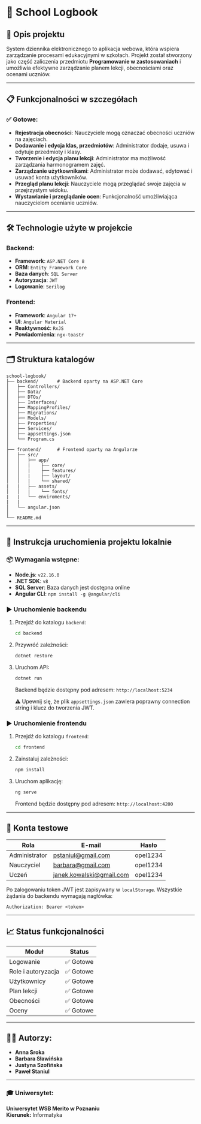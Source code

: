 # 📝 School Logbook
## 🌟 Opis projektu

System dziennika elektronicznego to aplikacja webowa, która wspiera zarządzanie procesami edukacyjnymi w szkołach. Projekt został stworzony jako część zaliczenia przedmiotu **Programowanie w zastosowaniach** i umożliwia efektywne zarządzanie planem lekcji, obecnościami oraz ocenami uczniów.

---

## 📋 Funkcjonalności w szczegółach

### ✅ Gotowe:
- **Rejestracja obecności**: Nauczyciele mogą oznaczać obecności uczniów na zajęciach.
- **Dodawanie i edycja klas, przedmiotów**: Administrator dodaje, usuwa i edytuje przedmioty i klasy.
- **Tworzenie i edycja planu lekcji**: Administrator ma możliwość zarządzania harmonogramem zajęć.
- **Zarządzanie użytkownikami**: Administrator może dodawać, edytować i usuwać konta użytkowników.
- **Przegląd planu lekcji**: Nauczyciele mogą przeglądać swoje zajęcia w przejrzystym widoku.
- **Wystawianie i przeglądanie ocen**: Funkcjonalność umożliwiająca nauczycielom ocenianie uczniów.

---

## 🛠️ Technologie użyte w projekcie

### Backend:
- **Framework**: `ASP.NET Core 8`
- **ORM**: `Entity Framework Core`
- **Baza danych**: `SQL Server`
- **Autoryzacja**: `JWT`
- **Logowanie**: `Serilog`

### Frontend:
- **Framework**: `Angular 17+`
- **UI**: `Angular Material`
- **Reaktywność**: `RxJS`
- **Powiadomienia**: `ngx-toastr`

---

## 🗂️ Struktura katalogów

```
school-logbook/
├── backend/       # Backend oparty na ASP.NET Core
│   ├── Controllers/
│   ├── Data/
│   ├── DTOs/
│   ├── Interfaces/
│   ├── MappingProfiles/
│   ├── Migrations/
│   ├── Models/
│   ├── Properties/
│   ├── Services/
│   ├── appsettings.json
│   └── Program.cs
│
├── frontend/      # Frontend oparty na Angularze
│   ├── src/
│   │   ├── app/
│   │   |    ├── core/
│   │   |    ├── features/
│   │   |    ├── layout/
│   │   |    └── shared/
|   |   ├── assets/
│   │   |    └── fonts/
|   |   └── enviroments/
|   |
│   └── angular.json
│
└── README.md
```

---

## 🚀 Instrukcja uruchomienia projektu lokalnie

### 📦 Wymagania wstępne:
- **Node.js**: `v22.16.0`
- **.NET SDK**: `v8`
- **SQL Server**: Baza danych jest dostępna online
- **Angular CLI**: `npm install -g @angular/cli`

### ▶️ Uruchomienie backendu

1. Przejdź do katalogu `backend`:
    ```bash
    cd backend
    ```
2. Przywróć zależności:
    ```bash
    dotnet restore
    ```
3. Uruchom API:
    ```bash
    dotnet run
    ```
    Backend będzie dostępny pod adresem: `http://localhost:5234`

    ⚠️ Upewnij się, że plik `appsettings.json` zawiera poprawny connection string i klucz do tworzenia JWT.

### ▶️ Uruchomienie frontendu

1. Przejdź do katalogu `frontend`:
    ```bash
    cd frontend
    ```
2. Zainstaluj zależności:
    ```bash
    npm install
    ```
3. Uruchom aplikację:
    ```bash
    ng serve
    ```
    Frontend będzie dostępny pod adresem: `http://localhost:4200`

---

## 👥 Konta testowe

| Rola          | E-mail                    | Hasło     |
|---------------|---------------------------|-----------|
| Administrator | pstaniul@gmail.com        | opel1234  |
| Nauczyciel    | barbara@gmail.com         | opel1234  |
| Uczeń         | janek.kowalski@gmail.com  | opel1234  |

Po zalogowaniu token JWT jest zapisywany w `localStorage`. Wszystkie żądania do backendu wymagają nagłówka:

```
Authorization: Bearer <token>
```

---

## 📈 Status funkcjonalności

| Moduł              | Status                |
|--------------------|-----------------------|
| Logowanie          | ✅ Gotowe             |
| Role i autoryzacja | ✅ Gotowe             |
| Użytkownicy        | ✅ Gotowe             |
| Plan lekcji        | ✅ Gotowe             |
| Obecności          | ✅ Gotowe             |
| Oceny              | ✅ Gotowe             |

---
## 👨‍💻 Autorzy:

- **Anna Sroka**  
- **Barbara Sławińska**  
- **Justyna Szofińska**  
- **Paweł Staniul**  

---

### 🎓 Uniwersytet:
**Uniwersytet WSB Merito w Poznaniu**  
**Kierunek:** Informatyka